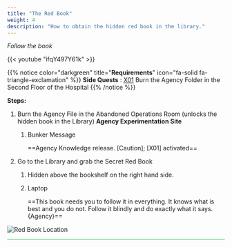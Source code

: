 ```yaml
---
title: "The Red Book"
weight: 4
description: "How to obtain the hidden red book in the library."
---
```


_Follow the book_

{{< youtube "ifqY497Y61k" >}}

{{% notice color="darkgreen" title="**Requirements**" icon="fa-solid fa-triangle-exclamation"  %}}
**Side Quests** : [X01](../../casebook/light_panel#x01) Burn the Agency Folder in the Second Floor of the Hospital
{{% /notice %}}

**Steps:**

1. Burn the Agency File in the Abandoned Operations Room (unlocks the hidden book in the Library) **Agency Experimentation Site**
	1. Bunker Message
	
		==Agency Knowledge release. [Caution]; [X01] activated==
2. Go to the Library and grab the Secret Red Book
	1. Hidden above the bookshelf on the right hand side.
	1. Laptop
	
		==This book needs you to follow it in everything. It knows what is best and you do not. Follow it blindly and do exactly what it says. {Agency}==

![Red Book Location](/images/bh/the_red_book_location.jpg)
 
<hr style="background-color: #28b44c" size=8>
 